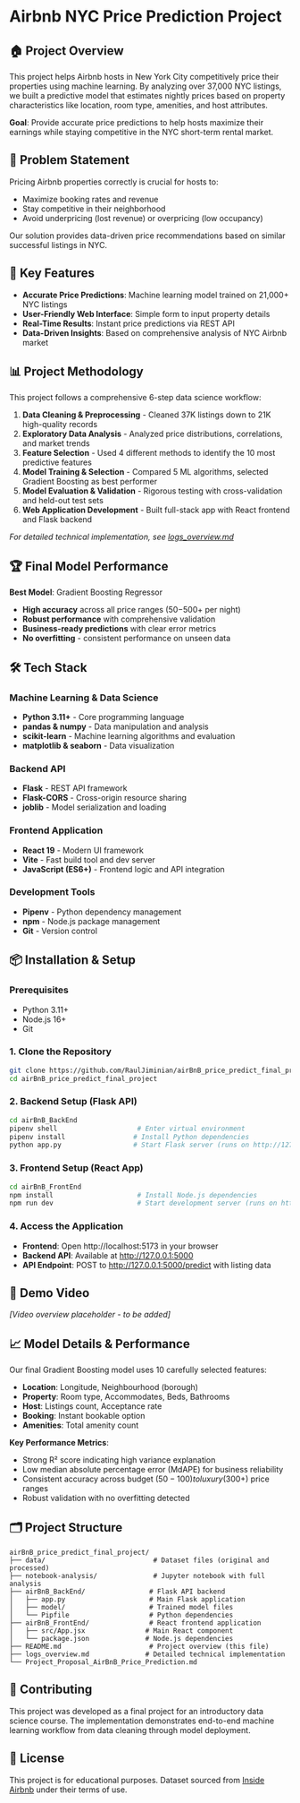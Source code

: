 # Airbnb NYC Price Prediction Project

## 🏠 Project Overview

This project helps Airbnb hosts in New York City competitively price their properties using machine learning. By analyzing over 37,000 NYC listings, we built a predictive model that estimates nightly prices based on property characteristics like location, room type, amenities, and host attributes.

**Goal**: Provide accurate price predictions to help hosts maximize their earnings while staying competitive in the NYC short-term rental market.

## 🎯 Problem Statement

Pricing Airbnb properties correctly is crucial for hosts to:

- Maximize booking rates and revenue
- Stay competitive in their neighborhood
- Avoid underpricing (lost revenue) or overpricing (low occupancy)

Our solution provides data-driven price recommendations based on similar successful listings in NYC.

## 🚀 Key Features

- **Accurate Price Predictions**: Machine learning model trained on 21,000+ NYC listings
- **User-Friendly Web Interface**: Simple form to input property details
- **Real-Time Results**: Instant price predictions via REST API
- **Data-Driven Insights**: Based on comprehensive analysis of NYC Airbnb market

## 📊 Project Methodology

This project follows a comprehensive 6-step data science workflow:

1. **Data Cleaning & Preprocessing** - Cleaned 37K listings down to 21K high-quality records
2. **Exploratory Data Analysis** - Analyzed price distributions, correlations, and market trends
3. **Feature Selection** - Used 4 different methods to identify the 10 most predictive features
4. **Model Training & Selection** - Compared 5 ML algorithms, selected Gradient Boosting as best performer
5. **Model Evaluation & Validation** - Rigorous testing with cross-validation and held-out test sets
6. **Web Application Development** - Built full-stack app with React frontend and Flask backend

_For detailed technical implementation, see [logs_overview.md](logs_overview.md)_

## 🏆 Final Model Performance

**Best Model**: Gradient Boosting Regressor

- **High accuracy** across all price ranges ($50-$500+ per night)
- **Robust performance** with comprehensive validation
- **Business-ready predictions** with clear error metrics
- **No overfitting** - consistent performance on unseen data

## 🛠️ Tech Stack

### Machine Learning & Data Science

- **Python 3.11+** - Core programming language
- **pandas & numpy** - Data manipulation and analysis
- **scikit-learn** - Machine learning algorithms and evaluation
- **matplotlib & seaborn** - Data visualization

### Backend API

- **Flask** - REST API framework
- **Flask-CORS** - Cross-origin resource sharing
- **joblib** - Model serialization and loading

### Frontend Application

- **React 19** - Modern UI framework
- **Vite** - Fast build tool and dev server
- **JavaScript (ES6+)** - Frontend logic and API integration

### Development Tools

- **Pipenv** - Python dependency management
- **npm** - Node.js package management
- **Git** - Version control

## 📦 Installation & Setup

### Prerequisites

- Python 3.11+
- Node.js 16+
- Git

### 1. Clone the Repository

```bash
git clone https://github.com/RaulJiminian/airBnB_price_predict_final_project
cd airBnB_price_predict_final_project
```

### 2. Backend Setup (Flask API)

```bash
cd airBnB_BackEnd
pipenv shell                    # Enter virtual environment
pipenv install                 # Install Python dependencies
python app.py                  # Start Flask server (runs on http://127.0.0.1:5000)
```

### 3. Frontend Setup (React App)

```bash
cd airBnB_FrontEnd
npm install                     # Install Node.js dependencies
npm run dev                     # Start development server (runs on http://localhost:5173)
```

### 4. Access the Application

- **Frontend**: Open http://localhost:5173 in your browser
- **Backend API**: Available at http://127.0.0.1:5000
- **API Endpoint**: POST to http://127.0.0.1:5000/predict with listing data

## 🎥 Demo Video

_[Video overview placeholder - to be added]_

## 📈 Model Details & Performance

Our final Gradient Boosting model uses 10 carefully selected features:

- **Location**: Longitude, Neighbourhood (borough)
- **Property**: Room type, Accommodates, Beds, Bathrooms
- **Host**: Listings count, Acceptance rate
- **Booking**: Instant bookable option
- **Amenities**: Total amenity count

**Key Performance Metrics**:

- Strong R² score indicating high variance explanation
- Low median absolute percentage error (MdAPE) for business reliability
- Consistent accuracy across budget ($50-100) to luxury ($300+) price ranges
- Robust validation with no overfitting detected

## 🗂️ Project Structure

```
airBnB_price_predict_final_project/
├── data/                           # Dataset files (original and processed)
├── notebook-analysis/              # Jupyter notebook with full analysis
├── airBnB_BackEnd/                # Flask API backend
│   ├── app.py                     # Main Flask application
│   ├── model/                     # Trained model files
│   └── Pipfile                    # Python dependencies
├── airBnB_FrontEnd/               # React frontend application
│   ├── src/App.jsx               # Main React component
│   └── package.json              # Node.js dependencies
├── README.md                      # Project overview (this file)
├── logs_overview.md              # Detailed technical implementation
└── Project_Proposal_AirBnB_Price_Prediction.md
```

## 🤝 Contributing

This project was developed as a final project for an introductory data science course. The implementation demonstrates end-to-end machine learning workflow from data cleaning through model deployment.

## 📄 License

This project is for educational purposes. Dataset sourced from [Inside Airbnb](http://insideairbnb.com/get-the-data.html) under their terms of use.
